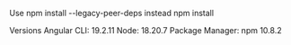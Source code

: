 Use npm install --legacy-peer-deps instead npm install

Versions
Angular CLI: 19.2.11
Node: 18.20.7
Package Manager: npm 10.8.2
